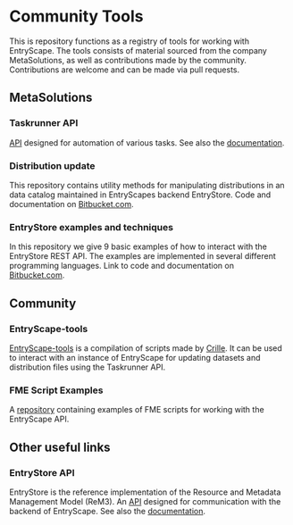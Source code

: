 # Community Tools

This is repository functions as a registry of tools for working with EntryScape. The tools consists of material sourced from the company MetaSolutions, as well as contributions made by the community. Contributions are welcome and can be made via pull requests.

## MetaSolutions

### Taskrunner API

[API](https://swagger.entryscape.com/?url=https://docs.entryscape.com/en/taskrunner/swagger.json#/info) designed for automation of various tasks. See also the [documentation](https://docs.entryscape.com/en/taskrunner/).

### Distribution update

This repository contains utility methods for manipulating distributions in an data catalog maintained in EntryScapes backend EntryStore. Code and documentation on [Bitbucket.com](https://bitbucket.org/metasolutions/distribution-update/src/master/).

### EntryStore examples and techniques

In this repository we give 9 basic examples of how to interact with the EntryStore REST API. The examples are implemented in several different programming languages. Link to code and documentation on [Bitbucket.com](https://bitbucket.org/metasolutions/entrystore-examples/src/master/).

## Community

### EntryScape-tools

[EntryScape-tools](https://github.com/crilleaz/EntryScape-tools) is a compilation of scripts made by [Crille](https://github.com/crilleaz/). It can be used to interact with an instance of EntryScape for updating datasets and distribution files using the Taskrunner API.

### FME Script Examples

A [repository](https://gitlab.com/entryscape/fme-script-examples) containing examples of FME scripts for working with the EntryScape API.

## Other useful links

### EntryStore API

EntryStore is the reference implementation of the Resource and Metadata Management Model (ReM3). An [API](https://entrystore.org/api/) designed for communication with the backend of EntryScape. See also the [documentation](https://entrystore.org/).
